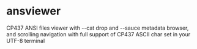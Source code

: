 # ansviewer
CP437 ANSI files viewer with --cat drop and --sauce metadata browser, and scrolling navigation with full support of CP437 ASCII char set in your UTF-8 terminal
